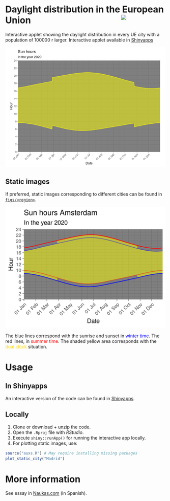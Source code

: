 # Daylight distribution in the European Union <img src="https://ec.europa.eu/transport/sites/transport/files/st/st_2.png" width="140" align="right" />
Interactive applet showing the daylight distribution in every UE city with a population of 100000 r larger. Interactive applet available in [Shinyapps][app]

[![time](figs/time.png)][app]

## Static images
If preferred, static images corresponding to different cities can be found in [`figs/<region>`](https://github.com/PabRod/cambio-de-hora/tree/master/figs).

![static](figs/eu/Amsterdam.png)

The blue lines correspond with the sunrise and sunset in <span style="color: blue;">winter time</span>. The red lines, in <span style="color: red;">summer time</span>. The shaded yellow area corresponds with the <span style="color: gold;">dual clock</span> situation.

# Usage

## In Shinyapps
An interactive version of the code can be found in [Shinyapps][app].

## Locally
1. Clone or download + unzip the code.
2. Open the `.Rproj` file with _RStudio_.
3. Execute `shiny::runApp()` for running the interactive app locally.
4. For plotting static images, use:

```r
source("auxs.R") # May require installing missing packages
plot_static_city("Madrid")
```

# More information
See essay in [Naukas.com](https://fuga.naukas.com/2018/09/02/interactivo-como-me-afecta-el-cambio-de-hora/) (in Spanish).

[app]: https://pabrod.shinyapps.io/cambio-de-hora/
